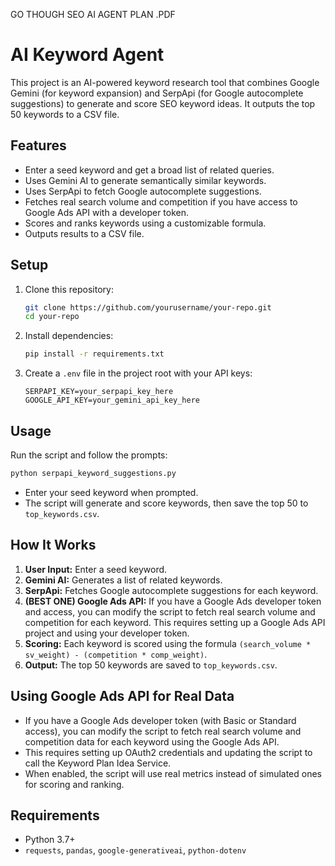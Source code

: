 GO THOUGH SEO AI AGENT PLAN .PDF
# AI Keyword Agent

This project is an AI-powered keyword research tool that combines Google Gemini (for keyword expansion) and SerpApi (for Google autocomplete suggestions) to generate and score SEO keyword ideas. It outputs the top 50 keywords to a CSV file.

## Features
- Enter a seed keyword and get a broad list of related queries.
- Uses Gemini AI to generate semantically similar keywords.
- Uses SerpApi to fetch Google autocomplete suggestions.
- Fetches real search volume and competition if you have access to Google Ads API with a developer token.
- Scores and ranks keywords using a customizable formula.
- Outputs results to a CSV file.

## Setup
1. Clone this repository:
   ```sh
   git clone https://github.com/yourusername/your-repo.git
   cd your-repo
   ```
2. Install dependencies:
   ```sh
   pip install -r requirements.txt
   ```
3. Create a `.env` file in the project root with your API keys:
   ```env
   SERPAPI_KEY=your_serpapi_key_here
   GOOGLE_API_KEY=your_gemini_api_key_here
   ```

## Usage
Run the script and follow the prompts:
```sh
python serpapi_keyword_suggestions.py
```
- Enter your seed keyword when prompted.
- The script will generate and score keywords, then save the top 50 to `top_keywords.csv`.

## How It Works
1. **User Input:** Enter a seed keyword.
2. **Gemini AI:** Generates a list of related keywords.
3. **SerpApi:** Fetches Google autocomplete suggestions for each keyword.
4. **(BEST ONE) Google Ads API:** If you have a Google Ads developer token and access, you can modify the script to fetch real search volume and competition for each keyword. This requires setting up a Google Ads API project and using your developer token.
5. **Scoring:** Each keyword is scored using the formula `(search_volume * sv_weight) - (competition * comp_weight)`.
6. **Output:** The top 50 keywords are saved to `top_keywords.csv`.

## Using Google Ads API for Real Data
- If you have a Google Ads developer token (with Basic or Standard access), you can modify the script to fetch real search volume and competition data for each keyword using the Google Ads API.
- This requires setting up OAuth2 credentials and updating the script to call the Keyword Plan Idea Service.
- When enabled, the script will use real metrics instead of simulated ones for scoring and ranking.

## Requirements
- Python 3.7+
- `requests`, `pandas`, `google-generativeai`, `python-dotenv`

